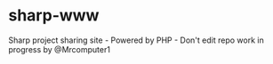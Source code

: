 # sharp-www
Sharp project sharing site - Powered by PHP - Don't edit repo work in progress by @Mrcomputer1
